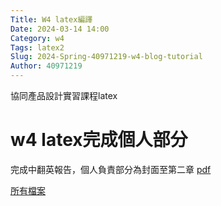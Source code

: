 ```yaml
---
Title: W4 latex編譯
Date: 2024-03-14 14:00
Category: w4 
Tags: latex2
Slug: 2024-Spring-40971219-w4-blog-tutorial
Author: 40971219
---
```


協同產品設計實習課程latex

<!-- PELICAN_END_SUMMARY -->

# w4 latex完成個人部分
完成中翻英報告，個人負責部分為封面至第二章
[pdf](https://nfuedu-my.sharepoint.com/:b:/g/personal/40971219_nfu_edu_tw/ETdXM-eIct9CspTEgrNn6sABA0eVl-wokio6w-_3pCVtCw)

[所有檔案](https://nfuedu-my.sharepoint.com/:f:/g/personal/40971219_nfu_edu_tw/EpohzIvI5NRNkiL8xZt2IPUBECRxnm6NKTl9I_8BX5o09Q)